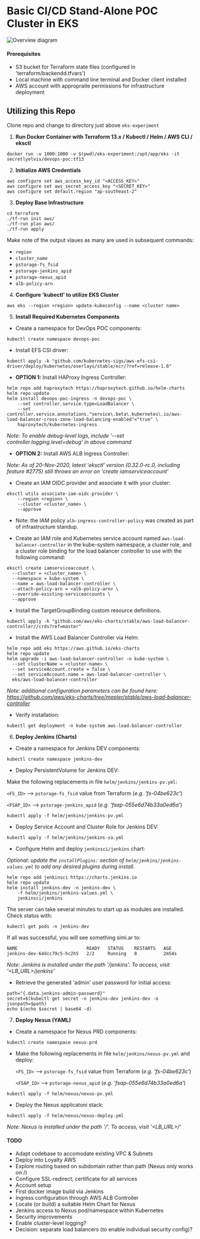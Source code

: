 # **Basic CI/CD Stand-Alone POC Cluster in EKS**

![Overview diagram](./images/Overview.jpg)

#### Prerequisites
- S3 bucket for Terraform state files (configured in 'terraform/backendd.tfvars')
- Local machine with command line terminal and Docker client installed
- AWS account with appropraite permissions for infrastructure deployment
## **Utilizing this Repo**
Clone repo and change to directory just above `eks-experiment`
1. **Run Docker Container with Terraform 13.x / Kubectl / Helm / AWS CLI / eksctl**

`docker run -u 1000:1000 -v $(pwd)/eks-experiment:/opt/app/eks -it secretlyelvis/devops-poc:tf13`

2. **Initialize AWS Credentials**
```
aws configure set aws_access_key_id "<ACCESS_KEY>"
aws configure set aws_secret_access_key "<SECRET_KEY>"
aws configure set default.region "ap-southeast-2"
```
3. **Deploy Base Infrastructure**
```
cd terraform
./tf-run init aws/
./tf-run plan aws/
./tf-run apply
```
Make note of the output vlaues as many are used in subsequent commands:
- `region`
- `cluster_name`
- `pstorage-fs_fsid`
- `pstorage-jenkins_apid`
- `pstorage-nexus_apid`
- `alb-policy-arn`

4. **Configure 'kubectl' to utilize EKS Cluster**

`aws eks --region <region> update-kubeconfig --name <cluster name>`

5. **Install Required Kubernetes Components**

- Create a namespace for DevOps POC components:

`kubectl create namespace devops-poc`

- Install EFS CSI driver:

`kubectl apply -k "github.com/kubernetes-sigs/aws-efs-csi-driver/deploy/kubernetes/overlays/stable/ecr/?ref=release-1.0"`

- **OPTION 1:** Install HAProxy Ingress Controller:

```
helm repo add haproxytech https://haproxytech.github.io/helm-charts
helm repo update
helm install devops-poc-ingress -n devops-poc \
    --set controller.service.type=LoadBalancer \
    --set controller.service.annotations."service\.beta\.kubernetes\.io/aws-load-balancer-cross-zone-load-balancing-enabled"="true" \
    haproxytech/kubernetes-ingress
```

_Note: To enable debug-level logs, include '--set controller.logging.level=debug' in above command_

- **OPTION 2:** Install AWS ALB Ingress Controller:

_Note: As of 20-Nov-2020, latest 'eksctl' version (0.32.0-rc.0, including feature #2775) still throws an error on 'create iamserviceaccount'_

- Create an IAM OIDC provider and associate it with your cluster:

```
eksctl utils associate-iam-oidc-provider \
    --region <region> \
    --cluster <cluster_name> \
    --approve
```

- Note: the IAM policy `alb-ingress-controller-policy` was created as part of infrastructure standup.

- Create an IAM role and Kubernetes service account named `aws-load-balancer-controller` in the kube-system namespace, a cluster role, and a cluster role binding for the load balancer controller to use with the following command: 

```
eksctl create iamserviceaccount \
  --cluster = <cluster_name> \
  --namespace = kube-system \
  --name = aws-load-balancer-controller \
  --attach-policy-arn = <alb-policy-arn> \
  --override-existing-serviceaccounts \
  --approve
```

- Install the TargetGroupBinding custom resource definitions.

`kubectl apply -k "github.com/aws/eks-charts/stable/aws-load-balancer-controller//crds?ref=master"`

- Install the AWS Load Balancer Controller via Helm:

```
helm repo add eks https://aws.github.io/eks-charts
helm repo update
helm upgrade -i aws-load-balancer-controller -n kube-system \
  --set clusterName = <cluster-name> \
  --set serviceAccount.create = false \
  --set serviceAccount.name = aws-load-balancer-controller \
  eks/aws-load-balancer-controller
```

_Note: additional configuration parameters can be found here: https://github.com/aws/eks-charts/tree/master/stable/aws-load-balancer-controller_

- Verify installation:

`kubectl get deployment -n kube-system aws-load-balancer-controller`

6. **Deploy Jenkins (Charts)**

- Create a namespace for Jenkins DEV components:

`kubectl create namespace jenkins-dev`

- Deploy PersistentVolume for Jenkins DEV:

Make the following replacements in file `helm/jenkins/jenkins-pv.yml`:

  `<FS_ID>` --> `pstorage-fs_fsid` value from Terraform (*e.g. 'fs-04be623c'*)

  `<FSAP_ID>` --> `pstorage-jenkins_apid` (*e.g. 'fsap-055e6d74b33a0ed6a'*)

`kubectl apply -f helm/jenkins/jenkins-pv.yml`

- Deploy Service Account and Cluster Role for Jenkins DEV:

`kubectl apply -f helm/jenkins/jenkins-sa.yml`

- Configure Helm and deploy `jenkinsci/jenkins` chart:

_Optional: update the `installPlugins:` section of `helm/jenkins/jenkins-values.yml` to add any desired plugins during install._
```
helm repo add jenkinsci https://charts.jenkins.io
helm repo update
helm install jenkins-dev -n jenkins-dev \
    -f helm/jenkins/jenkins-values.yml \
    jenkinsci/jenkins
```
The server can take several minutes to start up as modules are installed.  Check status with:

`kubectl get pods -n jenkins-dev`

If all was successful, you will see something simi.ar to:

```
NAME                          READY   STATUS    RESTARTS   AGE
jenkins-dev-64dcc79c5-hc2h5   2/2     Running   0          2m54s
```

_Note: Jenkins is installed under the path '/jenkins'.  To access, visit '<LB_URL>/jenkins'_

- Retrieve the generated 'admin' user password for initial access:
```
path="{.data.jenkins-admin-password}"
secret=$(kubectl get secret -n jenkins-dev jenkins-dev -o jsonpath=$path)
echo $(echo $secret | base64 -d)
```

7. **Deploy Nexus (YAML)**

- Create a namespace for Nexus PRD components:

`kubectl create namespace nexus-prd`

- Make the following replacements in file `helm/jenkins/nexus-pv.yml` and deploy:

  `<FS_ID>` --> `pstorage-fs_fsid` value from Terraform (*e.g. 'fs-04be623c'*)

  `<FSAP_ID>` --> `pstorage-nexus_apid` (*e.g. 'fsap-055e6d74b33a0ed6a'*)

`kubectl apply -f helm/nexus/nexus-pv.yml`

- Deploy the Nexus applicatoni stack:

`kubectl apply -f helm/nexus/nexus-deploy.yml`

_Note: Nexus is installed under the path '/'.  To access, visit '<LB_URL>/'_

#### TODO

- Adapt codebase to accomodate existing VPC & Subnets
- Deploy into Loyalty AWS
- Explore routing based on subdomain rather than path (Nexus only works on /)
- Configure SSL-redirect, certificate for all services
- Account setup
- First docker image build via Jenkins
- Ingress configuration through AWS ALB Controller
- Locate (or build) a suitable Helm Chart for Nexus
- Jenkins access to Nexus pod/namespace within Kubernetes
- Security improvements
- Enable cluster-level logging?
- Decision: separate load balancers (to enable individual security config)?